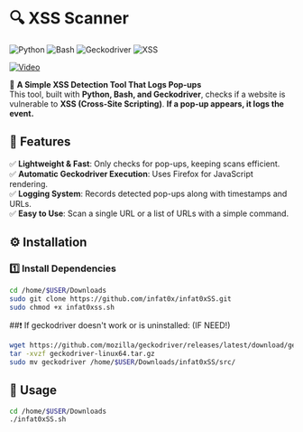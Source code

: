 # 🔍 XSS Scanner  
![Python](https://img.shields.io/badge/Python-3.9%2B-blue?logo=python)  ![Bash](https://img.shields.io/badge/Bash-Scripting-green?logo=gnu-bash)  ![Geckodriver](https://img.shields.io/badge/Geckodriver-Firefox-orange?logo=firefox)  ![XSS](https://img.shields.io/badge/Security-XSS-red?logo=security)  



[![Video](https://img.youtube.com/vi/Q-8WYZwp1ZE/maxresdefault.jpg)](https://www.youtube.com/embed/Q-8WYZwp1ZE?autoplay=1&mute=1)



🔎 **A Simple XSS Detection Tool That Logs Pop-ups**  
This tool, built with **Python, Bash, and Geckodriver**, checks if a website is vulnerable to **XSS (Cross-Site Scripting)**. **If a pop-up appears, it logs the event.**  

## 📌 Features  
✅ **Lightweight & Fast**: Only checks for pop-ups, keeping scans efficient.  
✅ **Automatic Geckodriver Execution**: Uses Firefox for JavaScript rendering.  
✅ **Logging System**: Records detected pop-ups along with timestamps and URLs.  
✅ **Easy to Use**: Scan a single URL or a list of URLs with a simple command.  

## ⚙️ Installation  

### 1️⃣ Install Dependencies  
```bash
cd /home/$USER/Downloads
sudo git clone https://github.com/infat0x/infat0xSS.git
sudo chmod +x infat0xss.sh
```
##❗ If geckodriver doesn't work or is uninstalled: (IF NEED!)
```bash
wget https://github.com/mozilla/geckodriver/releases/latest/download/geckodriver-linux64.tar.gz
tar -xvzf geckodriver-linux64.tar.gz
sudo mv geckodriver /home/$USER/Downloads/infat0xSS/src/
```
## 📜 Usage
```bash
cd /home/$USER/Downloads
./infat0xSS.sh
```
